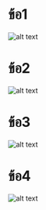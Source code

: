 # ข้อ1
![alt text](<สกรีนช็อต 2025-06-12 120005.png>)
# ข้อ2
![alt text](<สกรีนช็อต 2025-06-12 120140.png>)
# ข้อ3
![alt text](<สกรีนช็อต 2025-06-12 125047.png>)
# ข้อ4
![alt text](<สกรีนช็อต 2025-06-12 130808.png>)
